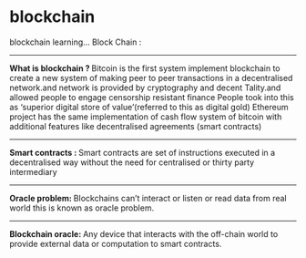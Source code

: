 # blockchain
blockchain learning...
Block Chain :
<hr/>
<strong> What is blockchain ? </strong>
Bitcoin is the first system implement blockchain to create a new system of making peer to peer transactions in a decentralised network.and network is provided by cryptography and decent Tality.and allowed people to engage censorship resistant finance
People took into this as ‘superior digital store of value’(referred to this as digital gold)
Ethereum project has the same implementation of cash flow system of bitcoin with additional features like decentralised agreements (smart contracts)
<hr/>
<strong> Smart contracts : </strong>
Smart contracts are set of instructions executed in a decentralised way without the need for centralised or thirty party intermediary
<hr/>
<strong> Oracle problem: </strong>
Blockchains can’t interact or listen or read data from real world this is known as oracle problem.
<hr/>
<strong> Blockchain oracle: </strong>
Any device that interacts with the off-chain world to provide external data or computation to smart contracts.
